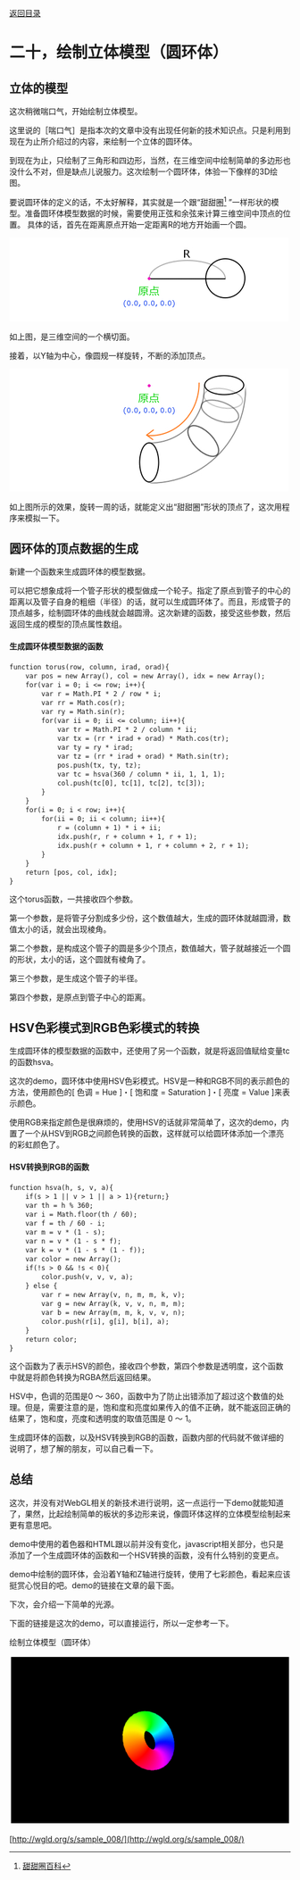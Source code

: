 [返回目录](../README.md) 

# 二十，绘制立体模型（圆环体）

## 立体的模型
这次稍微喘口气，开始绘制立体模型。

这里说的［喘口气］是指本次的文章中没有出现任何新的技术知识点。只是利用到现在为止所介绍过的内容，来绘制一个立体的圆环体。

到现在为止，只绘制了三角形和四边形，当然，在三维空间中绘制简单的多边形也没什么不对，但是缺点儿说服力。这次绘制一个圆环体，体验一下像样的3D绘图。

要说圆环体的定义的话，不太好解释，其实就是一个跟“甜甜圈[^1] ”一样形状的模型。准备圆环体模型数据的时候，需要使用正弦和余弦来计算三维空间中顶点的位置。
具体的话，首先在距离原点开始一定距离R的地方开始画一个圆。

![Alt](./images/w020_02.jpg)

如上图，是三维空间的一个横切面。

接着，以Y轴为中心，像圆规一样旋转，不断的添加顶点。

![Alt](./images/w020_03.jpg)

如上图所示的效果，旋转一周的话，就能定义出“甜甜圈”形状的顶点了，这次用程序来模拟一下。
## 圆环体的顶点数据的生成
新建一个函数来生成圆环体的模型数据。

可以把它想象成将一个管子形状的模型做成一个轮子。指定了原点到管子的中心的距离以及管子自身的粗细（半径）的话，就可以生成圆环体了。而且，形成管子的顶点越多，绘制圆环体的曲线就会越圆滑。这次新建的函数，接受这些参数，然后返回生成的模型的顶点属性数组。
#### 生成圆环体模型数据的函数
```
function torus(row, column, irad, orad){
    var pos = new Array(), col = new Array(), idx = new Array();
    for(var i = 0; i <= row; i++){
        var r = Math.PI * 2 / row * i;
        var rr = Math.cos(r);
        var ry = Math.sin(r);
        for(var ii = 0; ii <= column; ii++){
            var tr = Math.PI * 2 / column * ii;
            var tx = (rr * irad + orad) * Math.cos(tr);
            var ty = ry * irad;
            var tz = (rr * irad + orad) * Math.sin(tr);
            pos.push(tx, ty, tz);
            var tc = hsva(360 / column * ii, 1, 1, 1);
            col.push(tc[0], tc[1], tc[2], tc[3]);
        }
    }
    for(i = 0; i < row; i++){
        for(ii = 0; ii < column; ii++){
            r = (column + 1) * i + ii;
            idx.push(r, r + column + 1, r + 1);
            idx.push(r + column + 1, r + column + 2, r + 1);
        }
    }
    return [pos, col, idx];
}
```
这个torus函数，一共接收四个参数。

第一个参数，是将管子分割成多少份，这个数值越大，生成的圆环体就越圆滑，数值太小的话，就会出现棱角。

第二个参数，是构成这个管子的圆是多少个顶点，数值越大，管子就越接近一个圆的形状，太小的话，这个圆就有棱角了。

第三个参数，是生成这个管子的半径。

第四个参数，是原点到管子中心的距离。

## HSV色彩模式到RGB色彩模式的转换
生成圆环体的模型数据的函数中，还使用了另一个函数，就是将返回值赋给变量tc的函数hsva。

这次的demo，圆环体中使用HSV色彩模式。HSV是一种和RGB不同的表示颜色的方法，使用颜色的[ 色调 = Hue ]・[ 饱和度 = Saturation ]・[ 亮度 = Value ]来表示颜色。

使用RGB来指定颜色是很麻烦的，使用HSV的话就非常简单了，这次的demo，内置了一个从HSV到RGB之间颜色转换的函数，这样就可以给圆环体添加一个漂亮的彩虹颜色了。
#### HSV转换到RGB的函数
```
function hsva(h, s, v, a){
    if(s > 1 || v > 1 || a > 1){return;}
    var th = h % 360;
    var i = Math.floor(th / 60);
    var f = th / 60 - i;
    var m = v * (1 - s);
    var n = v * (1 - s * f);
    var k = v * (1 - s * (1 - f));
    var color = new Array();
    if(!s > 0 && !s < 0){
        color.push(v, v, v, a); 
    } else {
        var r = new Array(v, n, m, m, k, v);
        var g = new Array(k, v, v, n, m, m);
        var b = new Array(m, m, k, v, v, n);
        color.push(r[i], g[i], b[i], a);
    }
    return color;
}
```
这个函数为了表示HSV的颜色，接收四个参数，第四个参数是透明度，这个函数中就是将颜色转换为RGBA然后返回结果。

HSV中，色调的范围是0 ～ 360，函数中为了防止出错添加了超过这个数值的处理。但是，需要注意的是，饱和度和亮度如果传入的值不正确，就不能返回正确的结果了，饱和度，亮度和透明度的取值范围是 0 ～ 1。

生成圆环体的函数，以及HSV转换到RGB的函数，函数内部的代码就不做详细的说明了，想了解的朋友，可以自己看一下。

## 总结
这次，并没有对WebGL相关的新技术进行说明，这一点运行一下demo就能知道了，果然，比起绘制简单的板状的多边形来说，像圆环体这样的立体模型绘制起来更有意思吧。

demo中使用的着色器和HTML跟以前并没有变化，javascript相关部分，也只是添加了一个生成圆环体的函数和一个HSV转换的函数，没有什么特别的变更点。

demo中绘制的圆环体，会沿着Y轴和Z轴进行旋转，使用了七彩颜色，看起来应该挺赏心悦目的吧。demo的链接在文章的最下面。

下次，会介绍一下简单的光源。

下面的链接是这次的demo，可以直接运行，所以一定参考一下。

绘制立体模型（圆环体）

![Alt](./images/w020_01.jpg)

[http://wgld.org/s/sample_008/](http://wgld.org/s/sample_008/)


[^1]: [甜甜圈百科](https://baike.baidu.com/item/%E7%94%9C%E7%94%9C%E5%9C%88/27427)